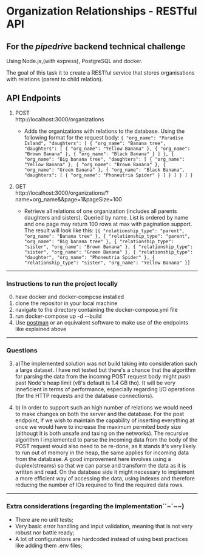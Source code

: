 # Organization Relationships - RESTful API

## For the _pipedrive_ backend technical challenge
Using Node.js,(with express), PostgreSQL and docker.

The goal of this task it to create a RESTful service that stores organisations with relations (parent to child relation).

## API Endpoints

1. POST  
    http://localhost:3000/organizations
     - Adds the organizations with relations to the database.
     Using the following format for the request body:
    `
    {
	"org_name": "Paradise Island",
	"daughters": [
		{
			"org_name": "Banana tree",
			"daughters": [
				{
					"org_name": "Yellow Banana"
				},
				{
					"org_name": "Brown Banana"
				},
				{
					"org_name": "Black Banana"
				}
			]
		},
		{
			"org_name": "Big banana tree",
			"daughters": [
				{
					"org_name": "Yellow Banana"
				},
				{
					"org_name": "Brown Banana"
				},
				{
					"org_name": "Green Banana"
				},
				{
					"org_name": "Black Banana",
					"daughters": [
						{
							"org_name": "Phoneutria Spider"
						}
					]
				}
			]
		}
	]
	}
    `
     

2. GET  
    http://localhost:3000/organizations/?name=org_name&&page=1&pageSize=100
    - Retrieve all relations of one organization (includes all parents daughters and sisters). Queried by name. List is ordered by name and one page may return 100 rows at max with pagination support. The result will look like this:
	`
	[{
	"relationship_type": "parent",
	"org_name": "Banana tree"
	}, {
	"relationship_type": "parent",
	"org_name": "Big banana tree"
	}, {
	"relationship_type": "sister",
	"org_name": "Brown Banana"
	}, {
	"relationship_type": "sister",
	"org_name": "Green Banana"
	}, {
	"relationship_type": "daughter",
	"org_name": "Phoneutria Spider"
	}, {
	"relationship_type": "sister",
	"org_name": "Yellow Banana"
	}]
	`

------

### Instructions to run the project locally

0. have docker and docker-compose installed
1. clone the repositor in your local machine
2. navigate to the directory containing the docker-compose.yml file
3. run docker-compose up -d --build
4. Use [postman](https://www.getpostman.com/) or an equivalent software to make use of the endpoints like explained above

------

### Questions

3. a)The implemented solution was not build taking into consideration such a large dataset. I have not tested but there's a chance that the algorithm for parsing the data from the incomng POST request body might push past Node's heap limit (v8's default is 1.4 GB tho). It will be very inneficient in terms of performance, especially regarding I/O operations (for the HTTP requests and the database connections).

3. b) In order to support such an high number of relations we would need to make changes on both the server and the database. For the post endpoint, if we wish to maintain the capability of inserting everything at once we would have to increase the maximum permited body size (althougt it is both unsafe and taxing on the networks). The recursive algorithm I implemented to parse the incoming data from the body of the POST request would also need to be re-done, as it stands it's very likely to run out of memory in the heap, the same applies for incoming data from the database. A good improvement here involves using a duplex(streams) so that we can parse and transform the data as it is written and read. On the database side it might necessary to implement a more efficient way of accessing the data, using indexes and therefore reducing the number of IOs required to find the required data rows.

------

### Extra considerations (regarding the implementation´´~´~~)

- There are no unit tests;
- Very basic error handling and input validation, meaning that is not very robust nor battle ready;
- A lot of configurations are hardcoded instead of using best practices like adding them .env files;
